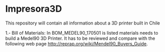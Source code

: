 # Impresora3D
This repository will contain all information about a 3D printer built in Chile

1.- Bill of Materials: In BOM_MEDEL90_170501 is listed materials needs to build a Medel90 3D Printer. It has to be reviewed and compare with the following web page http://reprap.org/wiki/Mendel90_Buyers_Guide. 
